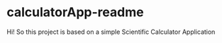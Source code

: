 # calculatorApp-readme

Hi! So this project is based on a simple Scientific Calculator Application 
